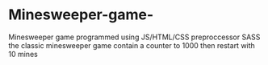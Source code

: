 # Minesweeper-game-
Minesweeper game programmed using JS/HTML/CSS preproccessor SASS
the classic minesweeper game contain a counter to 1000 then restart 
with 10 mines

